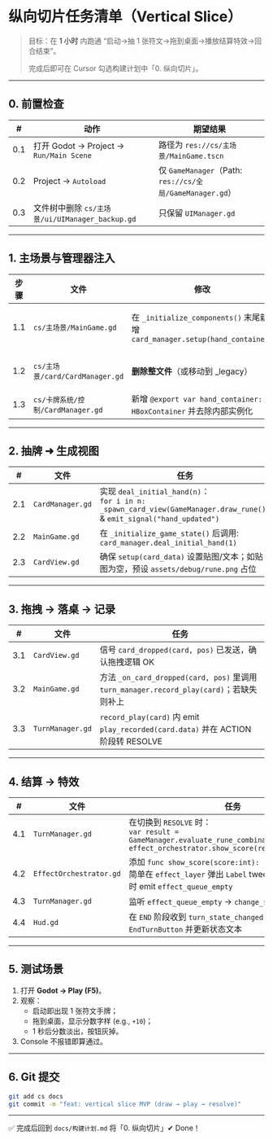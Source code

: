 # 纵向切片任务清单（Vertical Slice）

> 目标：在 **1 小时** 内跑通 “启动→抽 1 张符文→拖到桌面→播放结算特效→回合结束”。
>
> 完成后即可在 Cursor 勾选构建计划中「0. 纵向切片」。

---

## 0. 前置检查
| # | 动作 | 期望结果 |
| - | ---- | -------- |
| 0.1 | 打开 Godot → Project → `Run/Main Scene` | 路径为 `res://cs/主场景/MainGame.tscn` |
| 0.2 | Project → `Autoload` | 仅 `GameManager`（Path: `res://cs/全局/GameManager.gd`） |
| 0.3 | 文件树中删除 `cs/主场景/ui/UIManager_backup.gd` | 只保留 `UIManager.gd` |

---

## 1. 主场景与管理器注入
| 步骤 | 文件 | 修改 | 目的 |
| ---- | ---- | ---- | ---- |
| 1.1 | `cs/主场景/MainGame.gd` | 在 `_initialize_components()` 末尾新增<br>`card_manager.setup(hand_container)` | 将通用 `CardManager` 注入当前手牌容器 |
| 1.2 | `cs/主场景/card/CardManager.gd` | **删除整文件**（或移动到 _legacy） | 避免重叠功能，使用统一实现 |
| 1.3 | `cs/卡牌系统/控制/CardManager.gd` | 新增 `@export var hand_container: HBoxContainer` 并去除内部实例化 | 让主场景传入容器 |

---

## 2. 抽牌 ➜ 生成视图
| # | 文件 | 任务 |
| - | ---- | ---- |
| 2.1 | `CardManager.gd` | 实现 `deal_initial_hand(n)`：<br>`for i in n: _spawn_card_view(GameManager.draw_rune())` & `emit_signal("hand_updated")` |
| 2.2 | `MainGame.gd` | 在 `_initialize_game_state()` 后调用:<br>`card_manager.deal_initial_hand(1)` |
| 2.3 | `CardView.gd` | 确保 `setup(card_data)` 设置贴图/文本；如贴图为空，预设 `assets/debug/rune.png` 占位 |

---

## 3. 拖拽 → 落桌 → 记录
| # | 文件 | 任务 |
| - | ---- | ---- |
| 3.1 | `CardView.gd` | 信号 `card_dropped(card, pos)` 已发送，确认拖拽逻辑 OK |
| 3.2 | `MainGame.gd` | 方法 `_on_card_dropped(card, pos)` 里调用 `turn_manager.record_play(card)`；若缺失则补上 |
| 3.3 | `TurnManager.gd` | `record_play(card)` 内 emit `play_recorded(card.data)` 并在 ACTION 阶段转 RESOLVE |

---

## 4. 结算 → 特效
| # | 文件 | 任务 |
| - | ---- | ---- |
| 4.1 | `TurnManager.gd` | 在切换到 `RESOLVE` 时：<br>`var result = GameManager.evaluate_rune_combination([card_data])`<br>`effect_orchestrator.show_score(result.total_score)` |
| 4.2 | `EffectOrchestrator.gd` | 添加 `func show_score(score:int):`<br>简单在 `effect_layer` 弹出 `Label` tween 淡出即可；结束时 emit `effect_queue_empty` |
| 4.3 | `TurnManager.gd` | 监听 `effect_queue_empty` → `change_state(END)`
| 4.4 | `Hud.gd` | 在 `END` 阶段收到 `turn_state_changed` 后禁用 `EndTurnButton` 并更新状态文本 |

---

## 5. 测试场景
1. 打开 **Godot → Play (F5)**。<br>
2. 观察：
   - 启动即出现 1 张符文手牌；
   - 拖到桌面，显示分数字样 (e.g., `+10`)；
   - 1 秒后分数淡出，按钮灰掉。<br>
3. Console 不报错即算通过。

---

## 6. Git 提交
```bash
git add cs docs
git commit -m "feat: vertical slice MVP (draw → play → resolve)"
```

---

✅ 完成后回到 `docs/构建计划.md` 将「0. 纵向切片」✔  Done！

